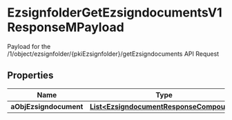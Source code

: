 

# EzsignfolderGetEzsigndocumentsV1ResponseMPayload

Payload for the /1/object/ezsignfolder/{pkiEzsignfolder}/getEzsigndocuments API Request

## Properties

Name | Type | Description | Notes
------------ | ------------- | ------------- | -------------
**aObjEzsigndocument** | [**List&lt;EzsigndocumentResponseCompound&gt;**](EzsigndocumentResponseCompound.md) |  | 



